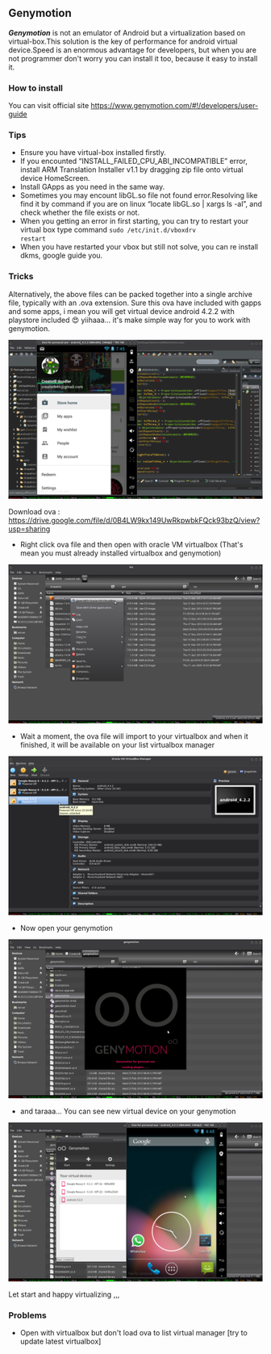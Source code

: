 Genymotion
----------

***Genymotion*** is not an emulator of Android but a virtualization based on virtual-box.This solution is the key of performance for android virtual device.Speed is an enormous advantage for developers, but when you are not programmer don't worry you can install it too, because it easy to install it.

### How to install

You can visit official site https://www.genymotion.com/#!/developers/user-guide

### Tips

* Ensure you have virtual-box installed firstly.
* If you encounted “INSTALL_FAILED_CPU_ABI_INCOMPATIBLE” error, install ARM Translation Installer v1.1 by dragging zip file onto virtual device HomeScreen.
* Install GApps as you need in the same way.
* Sometimes you may encount libGL.so file not found error.Resolving like find it by command if you are on linux “locate libGL.so | xargs ls -al”, and check whether the file exists or not.
* When you getting an error in first starting, you can try to restart your virtual box type command <code>sudo /etc/init.d/vboxdrv restart</code>
* When you have restarted your vbox but still not solve, you can re install dkms, google guide you. 

### Tricks

Alternatively, the above files can be packed together into a single archive file, typically with an .ova extension. Sure this ova have included with gapps and some apps, i mean you will get virtual device android 4.2.2 with playstore included :heart_eyes: yiihaaa... it's make simple way for you to work with genymotion.

![creatorb](https://raw.githubusercontent.com/CreatorB/Virtual/master/img/ss/playstore_creatorb.png)

Download ova : https://drive.google.com/file/d/0B4LW9kx149UwRkpwbkFQck93bzQ/view?usp=sharing

+ Right click ova file and then open with oracle VM virtualbox (That's mean you must already installed virtualbox and genymotion)

![creatorb](https://raw.githubusercontent.com/CreatorB/Virtual/master/img/ss/genymotion-1.png)

+ Wait a moment, the ova file will import to your virtualbox and when it finished, it will be available on your list virtualbox manager

![creatorb](https://raw.githubusercontent.com/CreatorB/Virtual/master/img/ss/genymotion_2.png)

+ Now open your genymotion

![creatorb](https://raw.githubusercontent.com/CreatorB/Virtual/master/img/ss/genymotion_3.png)

+ and taraaa... You can see new virtual device on your genymotion

![creatorb](https://raw.githubusercontent.com/CreatorB/Virtual/master/img/ss/genymotion_5.png)

Let start and happy virtualizing ,,,

### Problems

* Open with virtualbox but don't load ova to list virtual manager [try to update latest virtualbox]
